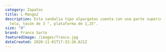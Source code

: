 ```yaml
---
category: Zapatos
title: L-Mango2
description: Esta sandalia tipo alpargatas cuenta con una parte superior de
  tela, tacón de 3 ", plataforma de 1,25".
size: "8"
brand: Franco Sarto
featuredImage: /images/franco.jpg
dateCreated: 2020-11-01T17:32:26.621Z
---
```

